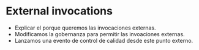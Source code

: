 # External invocations

- Explicar el porque queremos las invocaciones externas.
- Modificamos la gobernanza para permitir las invoaciones externas.
- Lanzamos una evento de control de calidad desde este punto externo.
